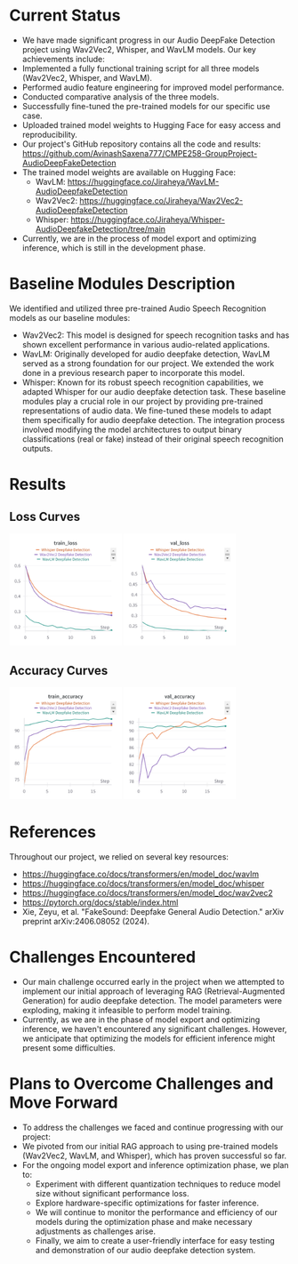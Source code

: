 # Current Status
* We have made significant progress in our Audio DeepFake Detection project using Wav2Vec2, Whisper, and WavLM models. Our key achievements include:
* Implemented a fully functional training script for all three models (Wav2Vec2, Whisper, and WavLM).
* Performed audio feature engineering for improved model performance.
* Conducted comparative analysis of the three models.
* Successfully fine-tuned the pre-trained models for our specific use case.
* Uploaded trained model weights to Hugging Face for easy access and reproducibility.
* Our project's GitHub repository contains all the code and results: https://github.com/AvinashSaxena777/CMPE258-GroupProject-AudioDeepFakeDetection
* The trained model weights are available on Hugging Face:
  * WavLM: https://huggingface.co/Jiraheya/WavLM-AudioDeepfakeDetection
  * Wav2Vec2: https://huggingface.co/Jiraheya/Wav2Vec2-AudioDeepfakeDetection
  * Whisper: https://huggingface.co/Jiraheya/Whisper-AudioDeepfakeDetection/tree/main
* Currently, we are in the process of model export and optimizing inference, which is still in the development phase.

# Baseline Modules Description
We identified and utilized three pre-trained Audio Speech Recognition models as our baseline modules:
* Wav2Vec2: This model is designed for speech recognition tasks and has shown excellent performance in various audio-related applications.
* WavLM: Originally developed for audio deepfake detection, WavLM served as a strong foundation for our project. We extended the work done in a previous research paper to incorporate this model.
* Whisper: Known for its robust speech recognition capabilities, we adapted Whisper for our audio deepfake detection task.
These baseline modules play a crucial role in our project by providing pre-trained representations of audio data. We fine-tuned these models to adapt them specifically for audio deepfake detection. The integration process involved modifying the model architectures to output binary classifications (real or fake) instead of their original speech recognition outputs.

# Results
## Loss Curves
<p float="left">
<img src="Images/train_loss_metrics.png" alt="Training Loss Curve" width="40%"> <img src="Images/val_loss_metrics.png" alt="Test Loss Curve" width="40%">
</p>

## Accuracy Curves
<p float="left">
<img src="Images/train_accuracy_metrics.png" alt="Training Accuracy Curve" width="40%"> <img src="Images/val_accuracy_metrics.png" alt="Test Accuracy Curve" width="40%">
</p>

# References
Throughout our project, we relied on several key resources:
* https://huggingface.co/docs/transformers/en/model_doc/wavlm
* https://huggingface.co/docs/transformers/en/model_doc/whisper
* https://huggingface.co/docs/transformers/en/model_doc/wav2vec2
* https://pytorch.org/docs/stable/index.html
* Xie, Zeyu, et al. "FakeSound: Deepfake General Audio Detection." arXiv preprint arXiv:2406.08052 (2024).

# Challenges Encountered
* Our main challenge occurred early in the project when we attempted to implement our initial approach of leveraging RAG (Retrieval-Augmented Generation) for audio deepfake detection. The model parameters were exploding, making it infeasible to perform model training.
* Currently, as we are in the phase of model export and optimizing inference, we haven't encountered any significant challenges. However, we anticipate that optimizing the models for efficient inference might present some difficulties.

# Plans to Overcome Challenges and Move Forward
* To address the challenges we faced and continue progressing with our project:
* We pivoted from our initial RAG approach to using pre-trained models (Wav2Vec2, WavLM, and Whisper), which has proven successful so far.
* For the ongoing model export and inference optimization phase, we plan to:
  * Experiment with different quantization techniques to reduce model size without significant performance loss.
  * Explore hardware-specific optimizations for faster inference.
  * We will continue to monitor the performance and efficiency of our models during the optimization phase and make necessary adjustments as challenges arise.
  * Finally, we aim to create a user-friendly interface for easy testing and demonstration of our audio deepfake detection system.
